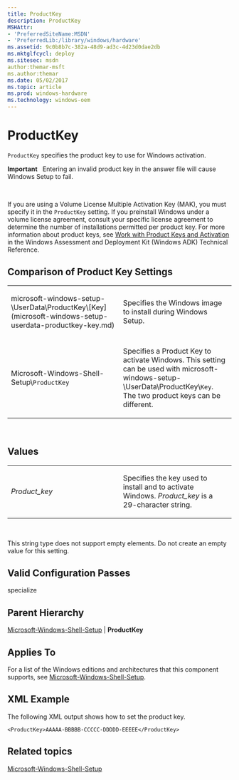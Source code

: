 ```yaml
---
title: ProductKey
description: ProductKey
MSHAttr:
- 'PreferredSiteName:MSDN'
- 'PreferredLib:/library/windows/hardware'
ms.assetid: 9c0b8b7c-382a-48d9-ad3c-4d23d0dae2db
ms.mktglfcycl: deploy
ms.sitesec: msdn
author:themar-msft
ms.author:themar
ms.date: 05/02/2017
ms.topic: article
ms.prod: windows-hardware
ms.technology: windows-oem
---
```


# ProductKey


`ProductKey` specifies the product key to use for Windows activation.

**Important**  
Entering an invalid product key in the answer file will cause Windows Setup to fail.

 

If you are using a Volume License Multiple Activation Key (MAK), you must specify it in the `ProductKey` setting. If you preinstall Windows under a volume license agreement, consult your specific license agreement to determine the number of installations permitted per product key. For more information about product keys, see [Work with Product Keys and Activation](http://go.microsoft.com/fwlink/?LinkId=206615) in the Windows Assessment and Deployment Kit (Windows ADK) Technical Reference.

## Comparison of Product Key Settings


<table>
<colgroup>
<col width="50%" />
<col width="50%" />
</colgroup>
<tbody>
<tr class="odd">
<td><p>microsoft-windows-setup-\UserData\ProductKey\[Key](microsoft-windows-setup-userdata-productkey-key.md)</p></td>
<td><p>Specifies the Windows image to install during Windows Setup.</p></td>
</tr>
<tr class="even">
<td><p>Microsoft-Windows-Shell-Setup\<code>ProductKey</code></p></td>
<td><p>Specifies a Product Key to activate Windows. This setting can be used with microsoft-windows-setup-\UserData\ProductKey\<code>Key</code>. The two product keys can be different.</p></td>
</tr>
</tbody>
</table>

 

## Values


<table>
<colgroup>
<col width="50%" />
<col width="50%" />
</colgroup>
<tbody>
<tr class="odd">
<td><p><em>Product_key</em></p></td>
<td><p>Specifies the key used to install and to activate Windows. <em>Product_key</em> is a 29-character string.</p></td>
</tr>
</tbody>
</table>

 

This string type does not support empty elements. Do not create an empty value for this setting.

## Valid Configuration Passes


specialize

## Parent Hierarchy


[Microsoft-Windows-Shell-Setup](microsoft-windows-shell-setup.md) | **ProductKey**

## Applies To


For a list of the Windows editions and architectures that this component supports, see [Microsoft-Windows-Shell-Setup](microsoft-windows-shell-setup.md).

## XML Example


The following XML output shows how to set the product key.

```
<ProductKey>AAAAA-BBBBB-CCCCC-DDDDD-EEEEE</ProductKey>
```

## Related topics


[Microsoft-Windows-Shell-Setup](microsoft-windows-shell-setup.md)

 

 







